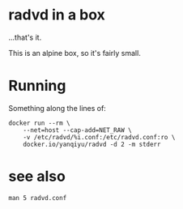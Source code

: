 # radvd in a box

...that's it.

This is an alpine box, so it's fairly small.

# Running

Something along the lines of:

    docker run --rm \
        --net=host --cap-add=NET_RAW \
        -v /etc/radvd/%i.conf:/etc/radvd.conf:ro \
        docker.io/yanqiyu/radvd -d 2 -m stderr

# see also

`man 5 radvd.conf`
